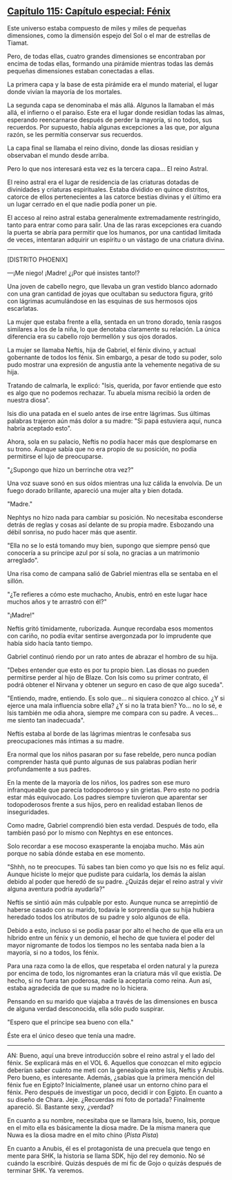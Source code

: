 
## [Capítulo 115: Capítulo especial: Fénix](https://novelnext.dramanovels.io/nc/son-of-the-hero-king/chapter-115-special-chapter-phoenix "Capítulo 115: Capítulo especial: Fénix")


Este universo estaba compuesto de miles y miles de pequeñas dimensiones, como la dimensión espejo del Sol o el mar de estrellas de Tiamat. 

Pero, de todas ellas, cuatro grandes dimensiones se encontraban por encima de todas ellas, formando una pirámide mientras todas las demás pequeñas dimensiones estaban conectadas a ellas. 

La primera capa y la base de esta pirámide era el mundo material, el lugar donde vivían la mayoría de los mortales.

La segunda capa se denominaba el más allá. Algunos la llamaban el más allá, el infierno o el paraíso. Este era el lugar donde residían todas las almas, esperando reencarnarse después de perder la mayoría, si no todos, sus recuerdos. Por supuesto, había algunas excepciones a las que, por alguna razón, se les permitía conservar sus recuerdos.

La capa final se llamaba el reino divino, donde las diosas residían y observaban el mundo desde arriba.

Pero lo que nos interesará esta vez es la tercera capa... El reino Astral. 

El reino astral era el lugar de residencia de las criaturas dotadas de divinidades y criaturas espirituales. Estaba dividido en quince distritos, catorce de ellos pertenecientes a las catorce bestias divinas y el último era un lugar cerrado en el que nadie podía poner un pie.

El acceso al reino astral estaba generalmente extremadamente restringido, tanto para entrar como para salir. Una de las raras excepciones era cuando la puerta se abría para permitir que los humanos, por una cantidad limitada de veces, intentaran adquirir un espíritu o un vástago de una criatura divina.

----

[DISTRITO PHOENIX]

—¡Me niego! ¡Madre! ¿¡Por qué insistes tanto!?

Una joven de cabello negro, que llevaba un gran vestido blanco adornado con una gran cantidad de joyas que ocultaban su seductora figura, gritó con lágrimas acumulándose en las esquinas de sus hermosos ojos escarlatas.

La mujer que estaba frente a ella, sentada en un trono dorado, tenía rasgos similares a los de la niña, lo que denotaba claramente su relación. La única diferencia era su cabello rojo bermellón y sus ojos dorados. 

La mujer se llamaba Neftis, hija de Gabriel, el fénix divino, y actual gobernante de todos los fénix. Sin embargo, a pesar de todo su poder, solo pudo mostrar una expresión de angustia ante la vehemente negativa de su hija.

Tratando de calmarla, le explicó: "Isis, querida, por favor entiende que esto es algo que no podemos rechazar. Tu abuela misma recibió la orden de nuestra diosa".

Isis dio una patada en el suelo antes de irse entre lágrimas. Sus últimas palabras trajeron aún más dolor a su madre: "Si papá estuviera aquí, nunca habría aceptado esto".

Ahora, sola en su palacio, Neftis no podía hacer más que desplomarse en su trono. Aunque sabía que no era propio de su posición, no podía permitirse el lujo de preocuparse.

"¿Supongo que hizo un berrinche otra vez?"

Una voz suave sonó en sus oídos mientras una luz cálida la envolvía. De un fuego dorado brillante, apareció una mujer alta y bien dotada.

"Madre."

Nephtys no hizo nada para cambiar su posición. No necesitaba esconderse detrás de reglas y cosas así delante de su propia madre. Esbozando una débil sonrisa, no pudo hacer más que asentir.

"Ella no se lo está tomando muy bien, supongo que siempre pensó que conocería a su príncipe azul por sí sola, no gracias a un matrimonio arreglado".

Una risa como de campana salió de Gabriel mientras ella se sentaba en el sillón. 

"¿Te refieres a cómo este muchacho, Anubis, entró en este lugar hace muchos años y te arrastró con él?"

"¡Madre!"

Neftis gritó tímidamente, ruborizada. Aunque recordaba esos momentos con cariño, no podía evitar sentirse avergonzada por lo imprudente que había sido hacía tanto tiempo.

Gabriel continuó riendo por un rato antes de abrazar el hombro de su hija.

"Debes entender que esto es por tu propio bien. Las diosas no pueden permitirse perder al hijo de Blaze. Con Isis como su primer contrato, él podrá obtener el Nirvana y obtener un seguro en caso de que algo suceda".

"Entiendo, madre, entiendo. Es solo que... ni siquiera conozco al chico. ¿Y si ejerce una mala influencia sobre ella? ¿Y si no la trata bien? Yo... no lo sé, e Isis también me odia ahora, siempre me compara con su padre. A veces... me siento tan inadecuada".

Neftis estaba al borde de las lágrimas mientras le confesaba sus preocupaciones más íntimas a su madre.

Era normal que los niños pasaran por su fase rebelde, pero nunca podían comprender hasta qué punto algunas de sus palabras podían herir profundamente a sus padres.

En la mente de la mayoría de los niños, los padres son ese muro infranqueable que parecía todopoderoso y sin grietas. Pero esto no podría estar más equivocado. Los padres siempre tuvieron que aparentar ser todopoderosos frente a sus hijos, pero en realidad estaban llenos de inseguridades.

Como madre, Gabriel comprendió bien esta verdad. Después de todo, ella también pasó por lo mismo con Nephtys en ese entonces.

Solo recordar a ese mocoso exasperante la enojaba mucho. Más aún porque no sabía dónde estaba en ese momento.

"Shhh, no te preocupes. Tú sabes tan bien como yo que Isis no es feliz aquí. Aunque hiciste lo mejor que pudiste para cuidarla, los demás la aíslan debido al poder que heredó de su padre. ¿Quizás dejar el reino astral y vivir alguna aventura podría ayudarla?"

Neftis se sintió aún más culpable por esto. Aunque nunca se arrepintió de haberse casado con su marido, todavía le sorprendía que su hija hubiera heredado todos los atributos de su padre y solo algunos de ella.

Debido a esto, incluso si se podía pasar por alto el hecho de que ella era un híbrido entre un fénix y un demonio, el hecho de que tuviera el poder del mayor nigromante de todos los tiempos no les sentaba nada bien a la mayoría, si no a todos, los fénix.

Para una raza como la de ellos, que respetaba el orden natural y la pureza por encima de todo, los nigromantes eran la criatura más vil que existía. De hecho, si no fuera tan poderosa, nadie la aceptaría como reina. Aun así, estaba agradecida de que su madre no lo hiciera.

Pensando en su marido que viajaba a través de las dimensiones en busca de alguna verdad desconocida, ella sólo pudo suspirar.

"Espero que el príncipe sea bueno con ella."

Éste era el único deseo que tenía una madre.

-----

AN: Bueno, aquí una breve introducción sobre el reino astral y el lado del fénix. Se explicará más en el VOL 6. Aquellos que conozcan el mito egipcio deberían saber cuánto me metí con la genealogía entre Isis, Neftis y Anubis. Pero bueno, es interesante. Además, ¿sabías que la primera mención del fénix fue en Egipto? Inicialmente, planeé usar un entorno chino para el fénix. Pero después de investigar un poco, decidí ir con Egipto. En cuanto a su diseño de Chara. Jeje. ¿Recuerdas mi foto de portada? Finalmente apareció. Sí. Bastante sexy, ¿verdad? 

En cuanto a su nombre, necesitaba que se llamara Isis, bueno, Isis, porque en el mito ella es básicamente la diosa madre. De la misma manera que Nuwa es la diosa madre en el mito chino (*Pista* *Pista*) 

En cuanto a Anubis, él es el protagonista de una precuela que tengo en mente para SHK, la historia se llama SDK, hijo del rey demonio. No sé cuándo la escribiré. Quizás después de mi fic de Gojo o quizás después de terminar SHK. Ya veremos.